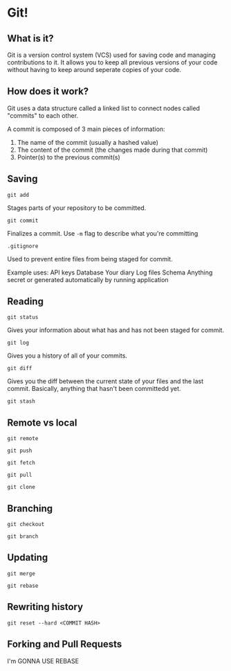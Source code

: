 # Git!

## What is it?

Git is a version control system (VCS) used for saving code and managing contributions to it. It allows you to keep all previous versions of your code without having to keep around seperate copies of your code.

## How does it work?

Git uses a data structure called a linked list to connect nodes called "commits" to each other.

A commit is composed of 3 main pieces of information:
1. The name of the commit (usually a hashed value)
2. The content of the commit (the changes made during that commit)
3. Pointer(s) to the previous commit(s)


## Saving 

`git add`

Stages parts of your repository to be committed.

`git commit`

Finalizes a commit. Use `-m` flag to describe what you're committing

`.gitignore`

Used to prevent entire files from being staged for commit.

Example uses:
API keys
Database
Your diary
Log files
Schema
Anything secret or generated automatically by running application

## Reading

`git status`

Gives your information about what has and has not been staged for commit.

`git log`

Gives you a history of all of your commits.

`git diff`

Gives you the diff between the current state of your files and the last commit. Basically, anything that hasn't been committedd yet.

`git stash`




## Remote vs local

`git remote`

`git push`

`git fetch`

`git pull`

`git clone`

## Branching

`git checkout`

`git branch`

## Updating

`git merge`

`git rebase`

## Rewriting history

`git reset --hard <COMMIT HASH>`

## Forking and Pull Requests

I'm GONNA USE REBASE